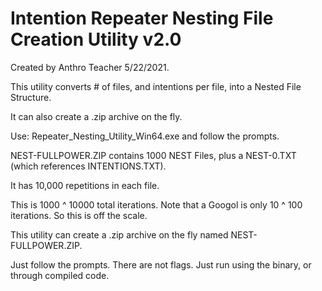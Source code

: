 # Intention Repeater Nesting File Creation Utility v2.0

Created by Anthro Teacher 5/22/2021.

This utility converts # of files, and intentions per file, into a Nested File Structure.

It can also create a .zip archive on the fly.

Use: Repeater_Nesting_Utility_Win64.exe and follow the prompts.

NEST-FULLPOWER.ZIP contains 1000 NEST Files, plus a NEST-0.TXT (which references INTENTIONS.TXT).

It has 10,000 repetitions in each file.

This is 1000 ^ 10000 total iterations. Note that a Googol is only 10 ^ 100 iterations. So this is off the scale.

This utility can create a .zip archive on the fly named NEST-FULLPOWER.ZIP.

Just follow the prompts. There are not flags. Just run using the binary, or through compiled code.

